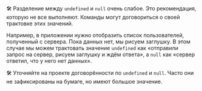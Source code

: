 🛠 Разделение между `undefined` и `null` очень слабое. Это рекомендация, которую не все выполняют. Команды могут договориться о своей трактовке этих значений.

Например, в приложении нужно отобразить список пользователей, полученный с сервера. Пока данных нет, мы рисуем заглушку. В этом случае мы можем трактовать значение `undefined` как «отправили запрос на сервер, рисуем заглушку и ждём ответа», а `null` как «сервер ответил, что у него нет данных».

🛠 Уточняйте на проекте договорённости по `undefined` и `null`. Часто они не зафиксированы на бумаге, но имеют большое значение.
